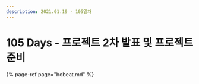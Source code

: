 ```yaml
---
description: 2021.01.19 - 105일차
---
```


# 105 Days -  프로젝트 2차 발표 및 프로젝트 준비

{% page-ref page="bobeat.md" %}



